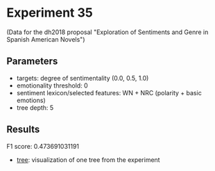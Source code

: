 Experiment 35
==============================================
(Data for the dh2018 proposal "Exploration of Sentiments and Genre in Spanish American Novels")

## Parameters

* targets: degree of sentimentality (0.0, 0.5, 1.0)
* emotionality threshold: 0
* sentiment lexicon/selected features: WN + NRC (polarity + basic emotions)
* tree depth: 5

## Results

F1 score: 0.473691031191
* [tree](tree): visualization of one tree from the experiment
